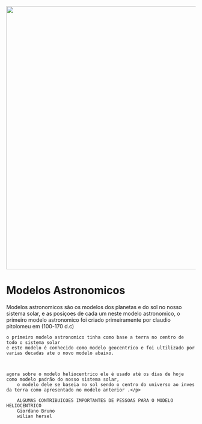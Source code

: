 <!DOCTYPE html>
<html lang="pt-br">
<head> 
    <div align="center">
<img src="![Heliocentrismo x geocentrismo-min](https://github.com/ComiKetoy/fisicaaa/assets/148079444/f4ef159b-e041-45da-b47c-be90bd8ab07f)" width="700px" />
</div>
    <meta charset="UTF-8">
    <meta name="viewport" content="width=device-width, initial-scale=1.0">
    <link rel="stylesheet" href="style.css">
</head>
<body>
    <h1 id="titulo" >Modelos Astronomicos</h1>
    <p class="texto">Modelos astronomicos são os modelos dos planetas e do sol no nosso
        sistema solar, e as posiçoes de cada um neste modelo astronomico,
        o primeiro modelo astronomico foi criado primeiramente por claudio pitolomeu em (100-170 d.c)
       
    o primeiro modelo astronomico tinha como base a terra no centro de todo o sistema solar
    e este modelo é conhecido como modelo geocentrico e foi ultilizado por varias decadas ate o novo modelo abaixo. 
    

    
    agora sobre o modelo heliocentrico ele é usado até os dias de hoje como modelo padrão do nosso sistema solar,
        o modelo dele se baseia no sol sendo o centro do universo ao inves da terra como apresentado no modelo anterior .</p>

        ALGUMAS CONTRIBUICOES IMPORTANTES DE PESSOAS PARA O MODELO HELIOCENTRICO
        Giordano Bruno
        wilian hersel
